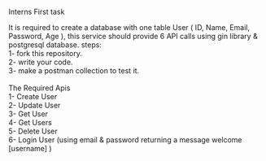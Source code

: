 Interns First task

It is required to create a database with one table User ( ID, Name, Email, Password, Age ), this service should provide 6 API calls using gin library & postgresql database.
steps:<br>
1- fork this repository. <br>
2- write your code.<br> 
3- make a postman collection to test it.<br>
<br>
The Required Apis <br>
1- Create User <br>
2- Update User <br>
3- Get User <br>
4- Get Users <br>
5- Delete User <br>
6- Login User (using email & password returning a message welcome [username] )

